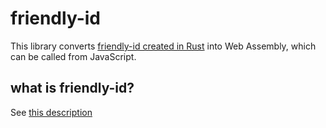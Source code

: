 # friendly-id

This library converts [friendly-id created in Rust](https://github.com/mariuszs/friendly_id) into Web Assembly, which can be called from JavaScript.

## what is friendly-id?

See [this description](https://github.com/mariuszs/friendly_id#what-is-the-friendlyid-library)
